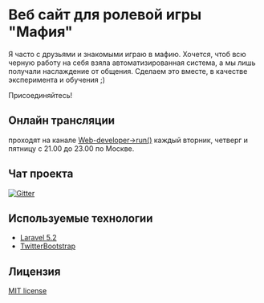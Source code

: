 # Веб сайт для ролевой игры "Мафия"

Я часто с друзьями и знакомыми играю в мафию. Хочется, чтоб всю черную работу на себя взяла автоматизированная система, а мы лишь получали наслаждение от общения.
Сделаем это вместе, в качестве эксперимента и обучения ;)  

Присоединяйтесь!

## Онлайн трансляции 

проходят на канале [Web-developer->run()](https://www.youtube.com/channel/UCugGQpv1WWxW_hqSQSURVDA) каждый вторник, четверг и пятницу с 21.00 до 23.00 по Москве.

## Чат проекта

[![Gitter](https://badges.gitter.im/altiore/mafia.svg)](https://gitter.im/altiore/mafia?utm_source=badge&utm_medium=badge&utm_campaign=pr-badge)

## Используемые технологии

* [Laravel 5.2](https://laravel.com/)  
* [TwitterBootstrap](http://getbootstrap.com/)

## Лицензия

[MIT license](http://opensource.org/licenses/MIT)
